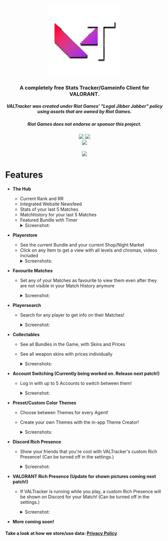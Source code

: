 <p align="center"><img width="230px" src="iconss/VALTracker_Logo_default.png"></p>

<h3 align="center">A completely free Stats Tracker/Gameinfo Client for VALORANT.</h3>
<h5 align="center">VALTracker was created under Riot Games' "Legal Jibber Jabber" policy using assets that are owned by Riot Games.</h5>
<h5 align="center">Riot Games does not endorse or sponsor this project.</h5>
<p align="center">
  </a>
  <a href="https://discord.gg/aJfQ4yHysG"><img src="https://discordapp.com/api/guilds/927898163094900777/widget.png"></a>
  <a href="https://twitter.com/valtracker_gg"><img src="https://img.shields.io/badge/Twitter-@VALTracker_gg-1da1f2.svg?logo=twitter?style=for-the-badge&logo=appveyor"></a>
  <br>
  <a href="https://ko-fi.com/valtrackergg"><img src="https://ko-fi.com/img/githubbutton_sm.svg"></a>
  <br>
  <br>
  <a href="https://valtracker.gg"><img width="250px" src="https://media.codedotspirit.dev/assets/valtracker/github/download-button.png?version=1"></a>
</p>

# Features

- **The Hub**
  - Current Rank and RR
  - Integrated Website Newsfeed
  - Stats of your last 5 Matches
  - Matchhistory for your last 5 Matches
  - Featured Bundle with Timer
      <details>
        <summary>Screenshot:</summary>
        <img src="https://media.codedotspirit.dev/assets/valtracker/github/the-hub.png" align="center">
      </details>

- **Playerstore**
  - See the current Bundle and your current Shop/Night Market
  - Click on any Item to get a view with all levels and chromas, videos included
      <details>
        <summary>Screenshots:</summary>
        <img src="https://media.codedotspirit.dev/assets/valtracker/github/player-store.png" align="center">
        <br>
        <img src="https://media.codedotspirit.dev/assets/valtracker/github/night-market.png" align="center">
      </details>

- **Favourite Matches**
  - Set any of your Matches as favourite to view them even after they are not visible in your Match History anymore
    
      <details>
        <summary>Screenshot:</summary>
        <img src="https://media.codedotspirit.dev/assets/valtracker/github/fav-matches.png" align="center">
      </details>


- **Playersearch**
  - Search for any player to get info on their Matches!

      <details>
        <summary>Screenshot:</summary>
        <img src="https://media.codedotspirit.dev/assets/valtracker/github/player-search.png" align="center">
      </details>


- **Collectables**
  - See all Bundles in the Game, with Skins and Prices
  - See all weapon skins with prices individually

      <details>
        <summary>Screenshots:</summary>
        <img src="https://media.codedotspirit.dev/assets/valtracker/github/bundles.png" align="center">
        <br>
        <img src="https://media.codedotspirit.dev/assets/valtracker/github/single-skins.png" align="center">
      </details>


- **Account Switching (Currently being worked on. Release next patch!)**
  - Log in with up to 5 Accounts to switch between them!

      <details>
        <summary>Screenshot:</summary>
        <img src="https://media.codedotspirit.dev/assets/valtracker/github/account-switching.png" align="center">
      </details>

 
- **Preset/Custom Color Themes**
  - Choose between Themes for every Agent!
  - Create your own Themes with the in-app Theme Creator!

      <details>
        <summary>Screenshots:</summary>
        <img src="https://media.codedotspirit.dev/assets/valtracker/github/color-theme-creator.png" align="center">
        <br>
        <img src="https://media.codedotspirit.dev/assets/valtracker/github/color-theme-creator-2.png" align="center">
      </details>


- **Discord Rich Presence**
  - Show your friends that you're cool with VALTracker's custom Rich Presence! (Can be turned off in the settings.)

      <details>
        <summary>Screenshot:</summary>
        <img src="https://media.codedotspirit.dev/assets/valtracker/github/discord-rp.png" align="center">
      </details>

 
- **VALORANT Rich Presence (Update for shown pictures coming next patch!)**
  - If VALTracker is running while you play, a custom Rich Presence will be shown on Discord for your Match! (Can be turned off in the settings.)

      <details>
        <summary>Screenshot:</summary>
        <img src="https://media.codedotspirit.dev/assets/valtracker/github/val-rp.png" align="center">
      </details>


- **__More coming soon!__**

#### Take a look at how we store/use data: [Privacy Policy](https://valtracker.gg/privacy)
